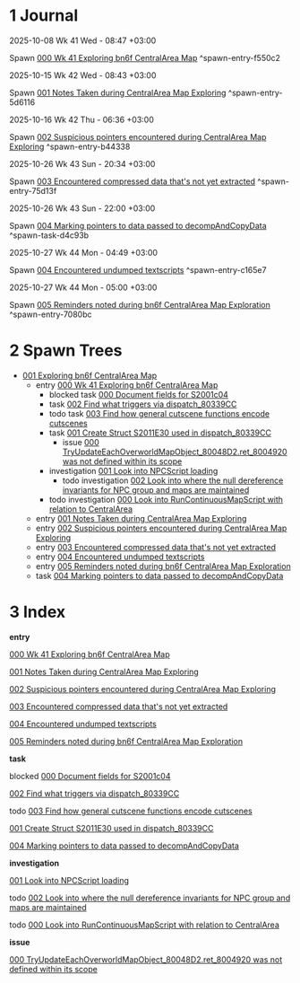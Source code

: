 # 1 Journal

2025-10-08 Wk 41 Wed - 08:47 +03:00

Spawn [000 Wk 41 Exploring bn6f CentralArea Map](entries/000%20Wk%2041%20Exploring%20bn6f%20CentralArea%20Map.md) <a name="spawn-entry-f550c2" />^spawn-entry-f550c2

2025-10-15 Wk 42 Wed - 08:43 +03:00

Spawn [001 Notes Taken during CentralArea Map Exploring](entries/001%20Notes%20Taken%20during%20CentralArea%20Map%20Exploring.md) <a name="spawn-entry-5d6116" />^spawn-entry-5d6116

2025-10-16 Wk 42 Thu - 06:36 +03:00

Spawn [002 Suspicious pointers encountered during CentralArea Map Exploring](entries/002%20Suspicious%20pointers%20encountered%20during%20CentralArea%20Map%20Exploring.md) <a name="spawn-entry-b44338" />^spawn-entry-b44338

2025-10-26 Wk 43 Sun - 20:34 +03:00

Spawn [003 Encountered compressed data that's not yet extracted](entries/003%20Encountered%20compressed%20data%20that's%20not%20yet%20extracted.md) <a name="spawn-entry-75d13f" />^spawn-entry-75d13f

2025-10-26 Wk 43 Sun - 22:00 +03:00

Spawn [004 Marking pointers to data passed to decompAndCopyData](tasks/004%20Marking%20pointers%20to%20data%20passed%20to%20decompAndCopyData.md) <a name="spawn-task-d4c93b" />^spawn-task-d4c93b

2025-10-27 Wk 44 Mon - 04:49 +03:00

Spawn [004 Encountered undumped textscripts](entries/004%20Encountered%20undumped%20textscripts.md) <a name="spawn-entry-c165e7" />^spawn-entry-c165e7

2025-10-27 Wk 44 Mon - 05:00 +03:00

Spawn [005 Reminders noted during bn6f CentralArea Map Exploration](entries/005%20Reminders%20noted%20during%20bn6f%20CentralArea%20Map%20Exploration.md) <a name="spawn-entry-7080bc" />^spawn-entry-7080bc

# 2 Spawn Trees

* [001 Exploring bn6f CentralArea Map](001%20Exploring%20bn6f%20CentralArea%20Map.md)
  * entry [000 Wk 41 Exploring bn6f CentralArea Map](entries/000%20Wk%2041%20Exploring%20bn6f%20CentralArea%20Map.md)
    * blocked task [000 Document fields for S2001c04](tasks/000%20Document%20fields%20for%20S2001c04.md)
    * task [002 Find what triggers via dispatch_80339CC](tasks/002%20Find%20what%20triggers%20via%20dispatch_80339CC.md)
    * todo task [003 Find how general cutscene functions encode cutscenes](tasks/003%20Find%20how%20general%20cutscene%20functions%20encode%20cutscenes.md)
    * task [001 Create Struct S2011E30 used in dispatch_80339CC](tasks/001%20Create%20Struct%20S2011E30%20used%20in%20dispatch_80339CC.md)
      * issue [000 TryUpdateEachOverworldMapObject_80048D2.ret_8004920 was not defined within its scope](issues/000%20TryUpdateEachOverworldMapObject_80048D2.ret_8004920%20was%20not%20defined%20within%20its%20scope.md)
    * investigation [001 Look into NPCScript loading](investigations/001%20Look%20into%20NPCScript%20loading.md)
      * todo investigation [002 Look into where the null dereference invariants for NPC group and maps are maintained](investigations/002%20Look%20into%20where%20the%20null%20dereference%20invariants%20for%20NPC%20group%20and%20maps%20are%20maintained.md)
    * todo investigation [000 Look into RunContinuousMapScript with relation to CentralArea](investigations/000%20Look%20into%20RunContinuousMapScript%20with%20relation%20to%20CentralArea.md)
  * entry [001 Notes Taken during CentralArea Map Exploring](entries/001%20Notes%20Taken%20during%20CentralArea%20Map%20Exploring.md)
  * entry [002 Suspicious pointers encountered during CentralArea Map Exploring](entries/002%20Suspicious%20pointers%20encountered%20during%20CentralArea%20Map%20Exploring.md)
  * entry [003 Encountered compressed data that's not yet extracted](entries/003%20Encountered%20compressed%20data%20that's%20not%20yet%20extracted.md)
  * entry [004 Encountered undumped textscripts](entries/004%20Encountered%20undumped%20textscripts.md)
  * entry [005 Reminders noted during bn6f CentralArea Map Exploration](entries/005%20Reminders%20noted%20during%20bn6f%20CentralArea%20Map%20Exploration.md)
  * task [004 Marking pointers to data passed to decompAndCopyData](tasks/004%20Marking%20pointers%20to%20data%20passed%20to%20decompAndCopyData.md)

# 3 Index

**entry**

[000 Wk 41 Exploring bn6f CentralArea Map](entries/000%20Wk%2041%20Exploring%20bn6f%20CentralArea%20Map.md)

[001 Notes Taken during CentralArea Map Exploring](entries/001%20Notes%20Taken%20during%20CentralArea%20Map%20Exploring.md)

[002 Suspicious pointers encountered during CentralArea Map Exploring](entries/002%20Suspicious%20pointers%20encountered%20during%20CentralArea%20Map%20Exploring.md)

[003 Encountered compressed data that's not yet extracted](entries/003%20Encountered%20compressed%20data%20that's%20not%20yet%20extracted.md)

[004 Encountered undumped textscripts](entries/004%20Encountered%20undumped%20textscripts.md)

[005 Reminders noted during bn6f CentralArea Map Exploration](entries/005%20Reminders%20noted%20during%20bn6f%20CentralArea%20Map%20Exploration.md)

**task**

blocked [000 Document fields for S2001c04](tasks/000%20Document%20fields%20for%20S2001c04.md)

[002 Find what triggers via dispatch_80339CC](tasks/002%20Find%20what%20triggers%20via%20dispatch_80339CC.md)

todo [003 Find how general cutscene functions encode cutscenes](tasks/003%20Find%20how%20general%20cutscene%20functions%20encode%20cutscenes.md)

[001 Create Struct S2011E30 used in dispatch_80339CC](tasks/001%20Create%20Struct%20S2011E30%20used%20in%20dispatch_80339CC.md)

[004 Marking pointers to data passed to decompAndCopyData](tasks/004%20Marking%20pointers%20to%20data%20passed%20to%20decompAndCopyData.md)

**investigation**

[001 Look into NPCScript loading](investigations/001%20Look%20into%20NPCScript%20loading.md)

todo [002 Look into where the null dereference invariants for NPC group and maps are maintained](investigations/002%20Look%20into%20where%20the%20null%20dereference%20invariants%20for%20NPC%20group%20and%20maps%20are%20maintained.md)

todo [000 Look into RunContinuousMapScript with relation to CentralArea](investigations/000%20Look%20into%20RunContinuousMapScript%20with%20relation%20to%20CentralArea.md)

**issue**

[000 TryUpdateEachOverworldMapObject_80048D2.ret_8004920 was not defined within its scope](issues/000%20TryUpdateEachOverworldMapObject_80048D2.ret_8004920%20was%20not%20defined%20within%20its%20scope.md)

